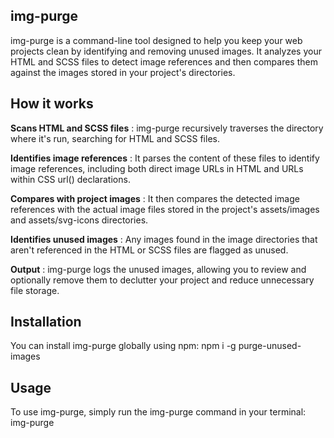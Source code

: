 ## img-purge
img-purge is a command-line tool designed to help you keep your web projects clean by identifying and removing unused images. It analyzes your HTML and SCSS files to detect image references and then compares them against the images stored in your project's directories.

## How it works
**Scans HTML and SCSS files** : img-purge recursively traverses the directory where it's run, searching for HTML and SCSS files.

**Identifies image references** : It parses the content of these files to identify image references, including both direct image URLs in HTML and URLs within CSS url() declarations.

**Compares with project images** : It then compares the detected image references with the actual image files stored in the project's assets/images and assets/svg-icons directories.

**Identifies unused images** : Any images found in the image directories that aren't referenced in the HTML or SCSS files are flagged as unused.

**Output** : img-purge logs the unused images, allowing you to review and optionally remove them to declutter your project and reduce unnecessary file storage.

## Installation
You can install img-purge globally using npm: npm i -g purge-unused-images

## Usage
To use img-purge, simply run the img-purge command in your terminal: img-purge